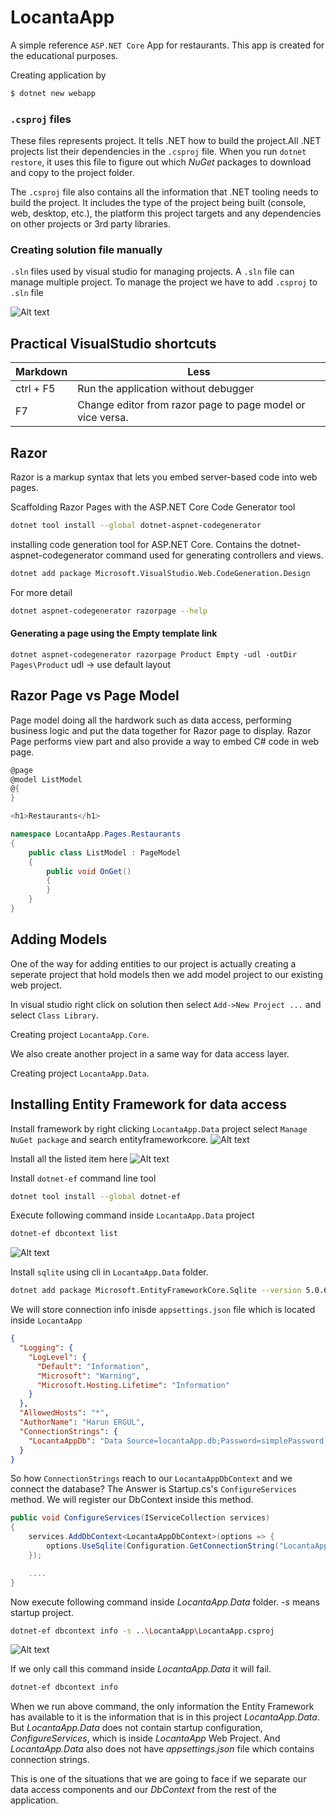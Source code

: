 # LocantaApp
 A simple reference `ASP.NET Core` App for restaurants. This app is created for the educational purposes.

 Creating application by 
```bash
$ dotnet new webapp 
```


### `.csproj` files

These files represents project. It tells .NET how to build the project.All .NET projects list their dependencies in the `.csproj` file. When you run `dotnet restore`, it uses this file to figure out which *NuGet* packages to download and copy to the project folder.

The `.csproj` file also contains all the information that .NET tooling needs to build the project. It includes the type of the project being built (console, web, desktop, etc.), the platform this project targets and any dependencies on other projects or 3rd party libraries.

### Creating solution file manually

`.sln` files used by visual studio for managing projects. A `.sln` file can manage multiple project. To manage the project we have to add `.csproj` to `.sln` file

![Alt text](screens/solution.png?raw=true "Adding project to solution.")

## Practical VisualStudio shortcuts
Markdown | Less 
--- | --- 
ctrl + F5 | Run the application without debugger
F7| Change editor from razor page to page model or vice versa.


## Razor
Razor is a markup syntax that lets you embed server-based code  into web pages.

Scaffolding Razor Pages with the ASP.NET Core Code Generator tool

```bash 
dotnet tool install --global dotnet-aspnet-codegenerator
```

installing code generation tool for ASP.NET Core. Contains the dotnet-aspnet-codegenerator command used for generating controllers and views.

```bash 
dotnet add package Microsoft.VisualStudio.Web.CodeGeneration.Design
``` 

For more detail 

```bash 
dotnet aspnet-codegenerator razorpage --help
```

#### Generating a page using the Empty template link

`dotnet aspnet-codegenerator razorpage Product Empty -udl -outDir Pages\Product`
udl -> use default layout

## Razor Page vs Page Model

Page model doing all the hardwork such as data access, performing business logic and put the data together for Razor page to display. Razor Page performs view part and also provide a way to embed C# code in web page.

```csharp 
@page
@model ListModel
@{
}

<h1>Restaurants</h1>
```

```csharp 
namespace LocantaApp.Pages.Restaurants
{
    public class ListModel : PageModel
    {
        public void OnGet()
        {
        }
    }
}
```


## Adding Models 

One of the way for adding entities to our project is actually creating a seperate project that hold models then we add model project to our existing web project.

In visual studio right click on solution  then select `Add->New Project ...` and select `Class Library`.

Creating project `LocantaApp.Core`.

We also create another project in a same way for data access layer. 

Creating project `LocantaApp.Data`.


## Installing Entity Framework for data access

Install framework by right clicking `LocantaApp.Data` project select `Manage NuGet package` and search entityframeworkcore.
![Alt text](screens/entityframeworkcoreinstall.png?raw=true "Installing Entity Framework Core.")

Install all the listed item here
![Alt text](screens/installedpackages.png?raw=true "Installing Entity Framework Core.")

Install `dotnet-ef`  command line tool

```bash 
dotnet tool install --global dotnet-ef
```

Execute following command inside `LocantaApp.Data` project
```bash 
dotnet-ef dbcontext list
```
![Alt text](screens/dbcontext.png?raw=true "Installing Entity Framework Core.")

Install `sqlite` using cli in `LocantaApp.Data` folder.
```bash 
dotnet add package Microsoft.EntityFrameworkCore.Sqlite --version 5.0.6
```

We will store connection info inisde `appsettings.json` file which is located inside `LocantaApp`


```json 
{
  "Logging": {
    "LogLevel": {
      "Default": "Information",
      "Microsoft": "Warning",
      "Microsoft.Hosting.Lifetime": "Information"
    }
  },
  "AllowedHosts": "*",
  "AuthorName": "Harun ERGUL",
  "ConnectionStrings": {
    "LocantaAppDb": "Data Source=locantaApp.db;Password=simplePassword;"
  }
}
```
 
So how `ConnectionStrings` reach to our `LocantaAppDbContext` and we connect the database?
The Answer is Startup.cs's `ConfigureServices` method. We will register our DbContext inside this method.


```csharp 
public void ConfigureServices(IServiceCollection services)
{ 
    services.AddDbContext<LocantaAppDbContext>(options => {
        options.UseSqlite(Configuration.GetConnectionString("LocantaAppDb"));
    });

    ....
}
```

Now execute following command inside _*LocantaApp.Data*_ folder. 
*-s* means startup project.

```bash
dotnet-ef dbcontext info -s ..\LocantaApp\LocantaApp.csproj
```

![Alt text](screens/dotnet-ef-info.png?raw=true "dotnet -ef info command")

If we only call this command inside *LocantaApp.Data* it will fail. 
```bash
dotnet-ef dbcontext info 
```
When we run above command, the only information the Entity Framework has available to it is the information that is in this project *LocantaApp.Data*. But *LocantaApp.Data* does not contain startup configuration, *ConfigureServices*, which is inside *LocantaApp* Web Project. And *LocantaApp.Data* also does not have *appsettings.json* file which contains connection strings.

This is one of the situations that we are going to face if we separate our data access components and our *DbContext* from the rest of the application.